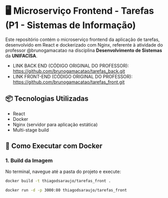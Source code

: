 # 🖥️ Microserviço Frontend - Tarefas (P1 - Sistemas de Informação)

Este repositório contém o microserviço frontend da aplicação de tarefas, desenvolvido em React e dockerizado com Nginx, referente à atividade do professor @brunogamacatao na disciplina **Desenvolvimento de Sistemas** da **UNIFACISA**.

- LINK BACK END (CÓDIGO ORIGINAL DO PROFESSOR): https://github.com/brunogamacatao/tarefas_back.git  
- LINK FRONT-END (CÓDIGO ORIGINAL DO PROFESSOR): https://github.com/brunogamacatao/tarefas_front.git

## 📦 Tecnologias Utilizadas

- React
- Docker
- Nginx (servidor para aplicação estática)
- Multi-stage build

## 🚀 Como Executar com Docker

### 1. Build da Imagem

No terminal, navegue até a pasta do projeto e execute:

```bash
docker build -t thiagodsaraujo/tarefas_front .

docker run -d -p 3000:80 thiagodsaraujo/tarefas_front

